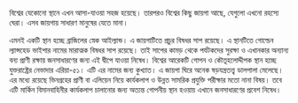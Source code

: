 বিশ্বের যেকোনো স্থানে এখন আসা-যাওয়া সহজ হয়েছে। তারপরও বিশ্বের কিছু জায়গা আছে, যেগুলো এখনো রহস্যে ঘেরা। এসব জায়গায় সাধারণ মানুষের যেতে মানা। 

এমনই একটি স্থান হচ্ছে ব্রাজিলের স্নেক আইল্যান্ড। এ জায়গাটিতে প্রচুর বিষধর সাপ রয়েছে। এ স্থানটিতে গোল্ডেন ল্যান্সহেড ভাইপার নামের মারাত্মক বিষধর সাপ রয়েছে। তাই সাপের কামড় থেকে পর্যটকদের সুরক্ষা ও এখানকার অন্যান্য বন্য প্রাণী রক্ষায় জনসাধারণের জন্য এই দ্বীপে যাওয়া নিষেধ। বিশ্বের আরেকটি গোপন ও কৌতূহলোদ্দীপক স্থান হচ্ছে যুক্তরাষ্ট্রের নেভাদার এরিয়া-৫১। এটি এর নামের জন্য কুখ্যাত। এ জায়গা ঘিরে অনেক ষড়যন্ত্রতত্ত্ব ডালপালা মেলেছে। এর মধ্যে রয়েছে ভিনগ্রহের প্রাণী বা এলিয়েন নিয়ে কার্যকলাপ ও উন্নত সামরিক প্রযুক্তি পরীক্ষার মতো নানা বিষয়। তবে এটি মার্কিন বিমানবাহিনীর কার্যকলাপ চালানোর জন্য অত্যন্ত গোপনীয় স্থান হওয়ায় এখানে জনসাধারণের প্রবেশ নিষেধ। 
